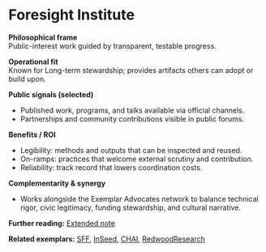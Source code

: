 # Foresight Institute

**Philosophical frame**  
Public-interest work guided by transparent, testable progress.

**Operational fit**  
Known for Long-term stewardship; provides artifacts others can adopt or build upon.

**Public signals (selected)**  
- Published work, programs, and talks available via official channels.  
- Partnerships and community contributions visible in public forums.

**Benefits / ROI**  
- Legibility: methods and outputs that can be inspected and reused.  
- On-ramps: practices that welcome external scrutiny and contribution.  
- Reliability: track record that lowers coordination costs.

**Complementarity & synergy**  
- Works alongside the Exemplar Advocates network to balance technical rigor, civic legitimacy, funding stewardship, and cultural narrative.

**Further reading:** [Extended note](/funders/extended/ForesightInstitute.md)


**Related exemplars:** [SFF](/funders/SFF.md), [InSeed](/funders/InSeed.md), [CHAI](/funders/CHAI.md), [RedwoodResearch](/funders/RedwoodResearch.md)
